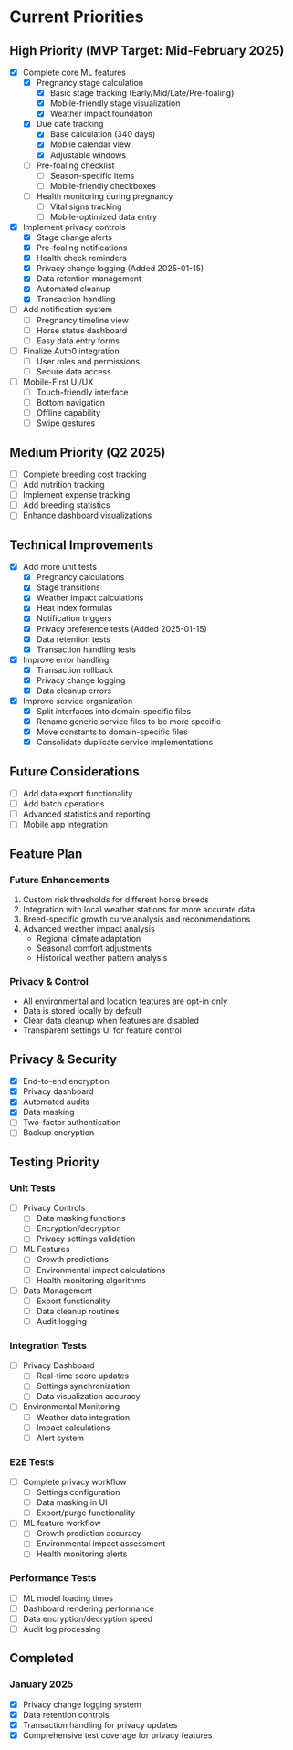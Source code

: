 # Current Priorities

## High Priority (MVP Target: Mid-February 2025)

-   [x] Complete core ML features
    -   [x] Pregnancy stage calculation 
        - [x] Basic stage tracking (Early/Mid/Late/Pre-foaling)
        - [x] Mobile-friendly stage visualization
        - [x] Weather impact foundation
    -   [x] Due date tracking 
        - [x] Base calculation (340 days)
        - [x] Mobile calendar view
        - [x] Adjustable windows
    -   [ ] Pre-foaling checklist
        - [ ] Season-specific items
        - [ ] Mobile-friendly checkboxes
    -   [ ] Health monitoring during pregnancy
        - [ ] Vital signs tracking
        - [ ] Mobile-optimized data entry
-   [x] Implement privacy controls
    -   [x] Stage change alerts
    -   [x] Pre-foaling notifications
    -   [x] Health check reminders
    -   [x] Privacy change logging (Added 2025-01-15)
    -   [x] Data retention management
    -   [x] Automated cleanup
    -   [x] Transaction handling
-   [ ] Add notification system
    -   [ ] Pregnancy timeline view
    -   [ ] Horse status dashboard
    -   [ ] Easy data entry forms
-   [ ] Finalize Auth0 integration
    -   [ ] User roles and permissions
    -   [ ] Secure data access
-   [ ] Mobile-First UI/UX 
    -   [ ] Touch-friendly interface
    -   [ ] Bottom navigation
    -   [ ] Offline capability
    -   [ ] Swipe gestures

## Medium Priority (Q2 2025)

- [ ] Complete breeding cost tracking
- [ ] Add nutrition tracking
- [ ] Implement expense tracking
- [ ] Add breeding statistics
- [ ] Enhance dashboard visualizations

## Technical Improvements

- [x] Add more unit tests
    - [x] Pregnancy calculations
    - [x] Stage transitions
    - [x] Weather impact calculations
    - [x] Heat index formulas
    - [x] Notification triggers
    - [x] Privacy preference tests (Added 2025-01-15)
    - [x] Data retention tests
    - [x] Transaction handling tests
- [x] Improve error handling
    - [x] Transaction rollback
    - [x] Privacy change logging
    - [x] Data cleanup errors
- [x] Improve service organization
    - [x] Split interfaces into domain-specific files
    - [x] Rename generic service files to be more specific
    - [x] Move constants to domain-specific files
    - [x] Consolidate duplicate service implementations

## Future Considerations

- [ ] Add data export functionality
- [ ] Add batch operations
- [ ] Advanced statistics and reporting
- [ ] Mobile app integration

## Feature Plan

### Future Enhancements

1. Custom risk thresholds for different horse breeds
2. Integration with local weather stations for more accurate data
3. Breed-specific growth curve analysis and recommendations
4. Advanced weather impact analysis
   - Regional climate adaptation
   - Seasonal comfort adjustments
   - Historical weather pattern analysis

### Privacy & Control

-   All environmental and location features are opt-in only
-   Data is stored locally by default
-   Clear data cleanup when features are disabled
-   Transparent settings UI for feature control

## Privacy & Security

-   [x] End-to-end encryption
-   [x] Privacy dashboard
-   [x] Automated audits
-   [x] Data masking
-   [ ] Two-factor authentication
-   [ ] Backup encryption

## Testing Priority

### Unit Tests

-   [ ] Privacy Controls
    -   [ ] Data masking functions
    -   [ ] Encryption/decryption
    -   [ ] Privacy settings validation
-   [ ] ML Features
    -   [ ] Growth predictions
    -   [ ] Environmental impact calculations
    -   [ ] Health monitoring algorithms
-   [ ] Data Management
    -   [ ] Export functionality
    -   [ ] Data cleanup routines
    -   [ ] Audit logging

### Integration Tests

-   [ ] Privacy Dashboard
    -   [ ] Real-time score updates
    -   [ ] Settings synchronization
    -   [ ] Data visualization accuracy
-   [ ] Environmental Monitoring
    -   [ ] Weather data integration
    -   [ ] Impact calculations
    -   [ ] Alert system

### E2E Tests

-   [ ] Complete privacy workflow
    -   [ ] Settings configuration
    -   [ ] Data masking in UI
    -   [ ] Export/purge functionality
-   [ ] ML feature workflow
    -   [ ] Growth prediction accuracy
    -   [ ] Environmental impact assessment
    -   [ ] Health monitoring alerts

### Performance Tests

-   [ ] ML model loading times
-   [ ] Dashboard rendering performance
-   [ ] Data encryption/decryption speed
-   [ ] Audit log processing

## Completed 

### January 2025
- [x] Privacy change logging system
- [x] Data retention controls
- [x] Transaction handling for privacy updates
- [x] Comprehensive test coverage for privacy features
